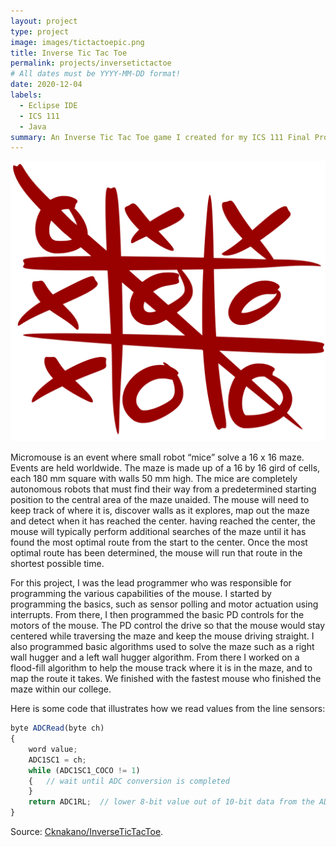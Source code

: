 ```yaml
---
layout: project
type: project
image: images/tictactoepic.png
title: Inverse Tic Tac Toe
permalink: projects/inversetictactoe
# All dates must be YYYY-MM-DD format!
date: 2020-12-04
labels:
  - Eclipse IDE
  - ICS 111
  - Java
summary: An Inverse Tic Tac Toe game I created for my ICS 111 Final Project.
---
```


<div class="center">
  <img class="ui medium left floated image" src="../images/tictac2.png" />
</div>

Micromouse is an event where small robot “mice” solve a 16 x 16 maze.  Events are held worldwide.  The maze is made up of a 16 by 16 gird of cells, each 180 mm square with walls 50 mm high.  The mice are completely autonomous robots that must find their way from a predetermined starting position to the central area of the maze unaided.  The mouse will need to keep track of where it is, discover walls as it explores, map out the maze and detect when it has reached the center.  having reached the center, the mouse will typically perform additional searches of the maze until it has found the most optimal route from the start to the center.  Once the most optimal route has been determined, the mouse will run that route in the shortest possible time.

For this project, I was the lead programmer who was responsible for programming the various capabilities of the mouse.  I started by programming the basics, such as sensor polling and motor actuation using interrupts.  From there, I then programmed the basic PD controls for the motors of the mouse.  The PD control the drive so that the mouse would stay centered while traversing the maze and keep the mouse driving straight.  I also programmed basic algorithms used to solve the maze such as a right wall hugger and a left wall hugger algorithm.  From there I worked on a flood-fill algorithm to help the mouse track where it is in the maze, and to map the route it takes.  We finished with the fastest mouse who finished the maze within our college.

Here is some code that illustrates how we read values from the line sensors:

```js
byte ADCRead(byte ch)
{
    word value;
    ADC1SC1 = ch;
    while (ADC1SC1_COCO != 1)
    {   // wait until ADC conversion is completed   
    }
    return ADC1RL;  // lower 8-bit value out of 10-bit data from the ADC
}
```

Source: <a href = "https://github.com/Cknakano/InverseTicTacToe"><i class="large github icon"></i>Cknakano/InverseTicTacToe</a>.



